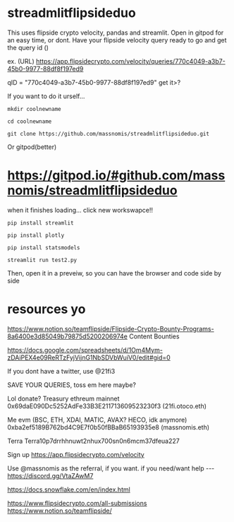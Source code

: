 # streadmlitflipsideduo


This uses flipside crypto velocity, pandas and streamlit. Open in gitpod for an easy time, or dont.
Have your flipside velocity query ready to go and get the query id ()


ex. (URL) https://app.flipsidecrypto.com/velocity/queries/770c4049-a3b7-45b0-9977-88df8f197ed9

qID = "770c4049-a3b7-45b0-9977-88df8f197ed9"
get it>?

If you want to do it urself...



```mkdir coolnewname```


```cd coolnewname```


```git clone https://github.com/massnomis/streadmlitflipsideduo.git```


Or gitpod(better)
# https://gitpod.io/#github.com/massnomis/streadmlitflipsideduo
when it finishes loading...
click new workswapce!!

```pip install streamlit```

```pip install plotly```

```pip install statsmodels```

```streamlit run test2.py```

Then, open it in a preveiw, so you can have the browser and code side by side


# resources yo




https://www.notion.so/teamflipside/Flipside-Crypto-Bounty-Programs-8a6400e3d85049b79875d5200206974e
Content Bounties 

https://docs.google.com/spreadsheets/d/1Om4Mym-zDAiPEX4e09ReRTzFyjVijnG1NbSDVbWuiV0/edit#gid=0

If you dont have a twitter, use @21fi3

SAVE YOUR QUERIES, toss em here maybe?

Lol donate?
Treasury ethreum mainnet
0x69daE090Dc5252AdFe33B3E211713609523230f3 (21fi.otoco.eth)

Me evm (BSC, ETH, XDAI, MATIC, AVAX? HECO, idk anymore)
0xba2ef5189B762bd4C9E7f0b50fBBaB65193935e8 (massnomis.eth)

Terra
Terra10p7drrhhnuwt2nhux700sn0n6mcm37dfeua227


Sign up
https://app.flipsidecrypto.com/velocity

Use @massnomis as the referral, if you want.
 if you need/want help --- https://discord.gg/VtaZAwM7

https://docs.snowflake.com/en/index.html

https://www.flipsidecrypto.com/all-submissions
https://www.notion.so/teamflipside/

